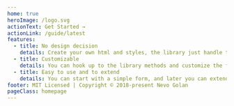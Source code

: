 ```yaml
---
home: true
heroImage: /logo.svg
actionText: Get Started →
actionLink: /guide/latest
features:
  - title: No design decision
    details: Create your own html and styles, the library just handle the form values and meta data.
  - title: Customizable
    details: You can hook up to the library methods and customize the form via options, with that you can chose how your form will behave.
  - title: Easy to use and to extend
    details: You can start with a simple form, and later you can extend the form and make it very flexible and powerful. 
footer: MIT Licensed | Copyright © 2018-present Nevo Golan
pageClass: homepage
---
```

